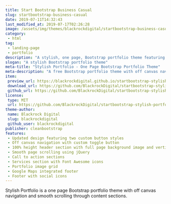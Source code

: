```yaml
---
title: Start Bootstrap Business Casual
slug: startbootstrap-business-casual
date: 2019-07-11T14:32:43
last_modified_at: 2019-07-17T02:26:28
image: /assets/img/themes/blackrockdigital/startbootstrap-business-casual/startbootstrap-business-casual-preview.jpg
category:
 - html
tag:
 - landing-page
 - portfolio
description: "A stylish, one page, Bootstrap portfolio theme featuring off canvas navigation and smooth page scrolling"
slogan: "A stylish Bootstrap portfolio theme"
meta-title: "Stylish Portfolio - One Page Bootstrap Portfolio Theme"
meta-description: "A free Bootstrap portfolio theme with off canvas navigation and smooth page scrolling. All Start Bootstrap templates are free to download and open source."
item:
 preview_url: https://blackrockdigital.github.io/startbootstrap-stylish-portfolio/
 download_url: https://github.com/BlackrockDigital/startbootstrap-stylish-portfolio/archive/gh-pages.zip
 github_url: https://github.com/BlackrockDigital/startbootstrap-stylish-portfolio
license:
 type: MIT
 url: https://github.com/BlackrockDigital/startbootstrap-stylish-portfolio/blob/master/LICENSE
theme-author:
 name: Blackrock Digital
 slug: blackrockdigital
 github_user: blackrockdigital
publisher: cleanbootstrap
features:
 - Updated design featuring two custom button styles
 - Off canvas navigation with custom toggle button
 - 100% height header section with full page background image and vertically centered content
 - Smooth page scrolling using jQuery
 - Call to action sections
 - Services section with Font Awesome icons
 - Portfolio image grid
 - Google Maps integrated footer
 - Footer with social icons
---
```

Stylish Portfolio is a one page Bootstrap portfolio theme with off canvas navigation and smooth scrolling through content sections.
